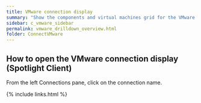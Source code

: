 ```yaml
---
title: VMware connection display
summary: "Show the components and virtual machines grid for the VMware connection."
sidebar: c_vmware_sidebar
permalink: vmware_drilldown_overview.html
folder: ConnectVMware
---
```



## How to open the VMware connection display (Spotlight Client)

From the left Connections pane, click on the connection name.

{% include links.html %}
